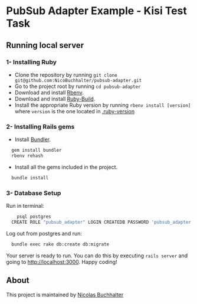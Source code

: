 PubSub Adapter Example - Kisi Test Task
===============

## Running local server

### 1- Installing Ruby

- Clone the repository by running `git clone git@github.com:NicoBuchhalter/pubsub-adapter.git`
- Go to the project root by running `cd pubsub-adapter`
- Download and install [Rbenv](https://github.com/rbenv/rbenv#basic-github-checkout).
- Download and install [Ruby-Build](https://github.com/rbenv/ruby-build#installing-as-an-rbenv-plugin-recommended).
- Install the appropriate Ruby version by running `rbenv install [version]` where `version` is the one located in [.ruby-version](.ruby-version)

### 2- Installing Rails gems

- Install [Bundler](http://bundler.io/).

```bash
  gem install bundler
  rbenv rehash
```

- Install all the gems included in the project.

```bash
  bundle install
```

### 3- Database Setup

Run in terminal:

```bash
	psql postgres
  CREATE ROLE "pubsub_adapter" LOGIN CREATEDB PASSWORD 'pubsub_adapter';
```

Log out from postgres and run:

```bash
  bundle exec rake db:create db:migrate
```

Your server is ready to run. You can do this by executing `rails server` and going to [http://localhost:3000](http://localhost:3000). Happy coding!




## About

This project is maintained by [Nicolas Buchhalter](https://github.com/NicoBuchhalter)
